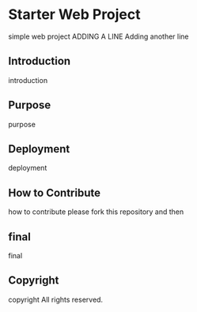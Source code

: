 # Starter Web Project

simple web project
ADDING A LINE
Adding another line

## Introduction
introduction

## Purpose

purpose

## Deployment
deployment

## How to Contribute
how to contribute
please fork this repository and then

## final
final

## Copyright
copyright All rights reserved.
